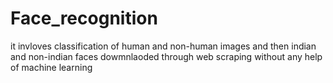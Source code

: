 # Face_recognition
it invloves classification of human and non-human images and then indian and non-indian faces dowmnlaoded through web scraping without any help of machine learning
